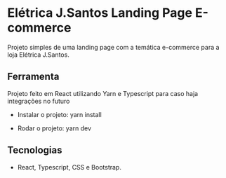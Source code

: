 # Elétrica J.Santos Landing Page E-commerce

Projeto simples de uma landing page com a temática e-commerce para a loja Elétrica J.Santos.

## Ferramenta

Projeto feito em React utilizando Yarn e Typescript para caso haja integrações no futuro

- Instalar o projeto: yarn install

- Rodar o projeto: yarn dev

## Tecnologias 

- React, Typescript, CSS e Bootstrap.